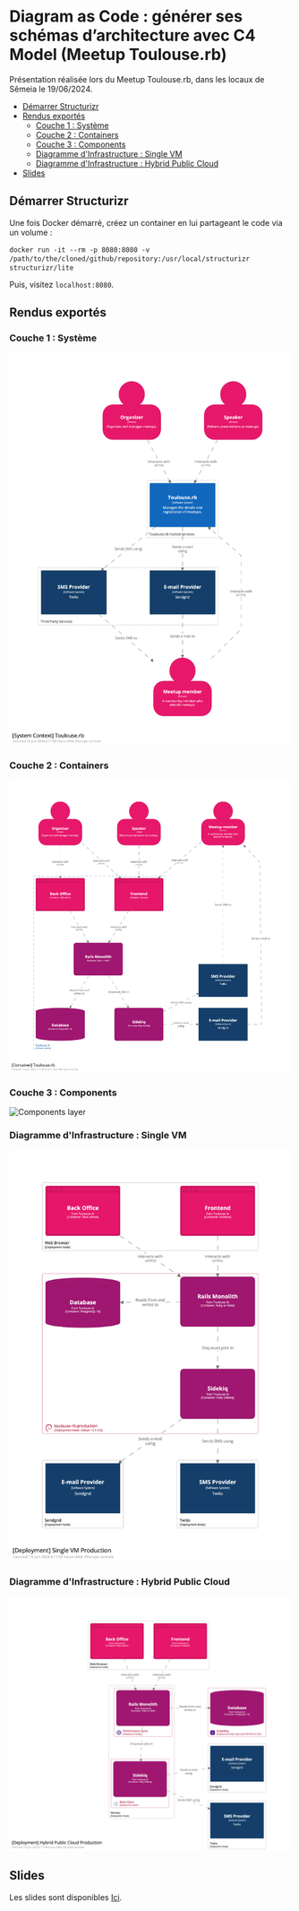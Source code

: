 # Diagram as Code : générer ses schémas d’architecture avec C4 Model (Meetup Toulouse.rb)

Présentation réalisée lors du Meetup Toulouse.rb, dans les locaux de Sêmeia le 19/06/2024.

- [Démarrer Structurizr](#démarrer-structurizr)
- [Rendus exportés](#rendus-exportés)
  - [Couche 1 : Système](#couche-1--système)
  - [Couche 2 : Containers](#couche-2--containers)
  - [Couche 3 : Components](#couche-3--components)
  - [Diagramme d'Infrastructure : Single VM](#diagramme-dinfrastructure--single-vm)
  - [Diagramme d'Infrastructure : Hybrid Public Cloud](#diagramme-dinfrastructure--hybrid-public-cloud)
- [Slides](#slides)

## Démarrer Structurizr

Une fois Docker démarré, créez un container en lui partageant le code via un volume :

```shell
docker run -it --rm -p 8080:8080 -v /path/to/the/cloned/github/repository:/usr/local/structurizr structurizr/lite
```

Puis, visitez `localhost:8080`.

## Rendus exportés

### Couche 1 : Système
![SystemContext layer](exports/structurizr-1-SystemContext.png "System Context")

### Couche 2 : Containers
![Containers layer](exports/structurizr-1-Containers.png "Containers")

### Couche 3 : Components
![Components layer](exports/structurizr-1-Components "Components")

### Diagramme d'Infrastructure : Single VM
![Infrastructure view: single VM](exports/structurizr-1-Deployment-001%20(4).png "Single VM")

### Diagramme d'Infrastructure : Hybrid Public Cloud
![Infrastructure view: Hybrid Public Cloud](exports/structurizr-1-Deployment-002.png "Hybrid Public Cloud")

## Slides

Les slides sont disponibles [Ici](./slides.pdf).
